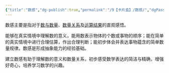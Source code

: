```yaml
---
{"title":"数感","dg-publish":true,"permalink":"/9【卡片盒】/数感/","dgPassFrontmatter":true,"noteIcon":""}
---
```



数感主要是指对于<u>数与数量</u>、<u>数量关系</u>及<u>运算结果</u>的直观感悟。

能够在真实情境中理解数的意义，能用数表示物体的个数或事物的顺序；能在简单的真实情境中进行合理估算，作出合理判断；能初步体会并表达事物蕴含的简单数量规律。数感是形成抽象能力的经验基础。

建立数感有助于理解数的意义和数量关系，初步感受数学表达的简洁与精确，增强好奇心，培养学习数学的兴趣。